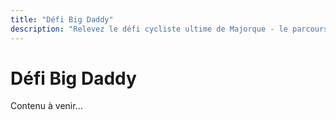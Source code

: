 ```yaml
---
title: "Défi Big Daddy"
description: "Relevez le défi cycliste ultime de Majorque - le parcours Big Daddy"
---
```


# Défi Big Daddy

Contenu à venir...

